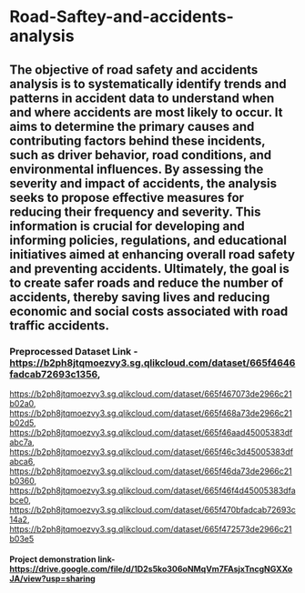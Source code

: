 # Road-Saftey-and-accidents-analysis
## The objective of road safety and accidents analysis is to systematically identify trends and patterns in accident data to understand when and where accidents are most likely to occur. It aims to determine the primary causes and contributing factors behind these incidents, such as driver behavior, road conditions, and environmental influences. By assessing the severity and impact of accidents, the analysis seeks to propose effective measures for reducing their frequency and severity. This information is crucial for developing and informing policies, regulations, and educational initiatives aimed at enhancing overall road safety and preventing accidents. Ultimately, the goal is to create safer roads and reduce the number of accidents, thereby saving lives and reducing economic and social costs associated with road traffic accidents.
### Preprocessed Dataset Link - https://b2ph8jtqmoezvy3.sg.qlikcloud.com/dataset/665f4646fadcab72693c1356,
https://b2ph8jtqmoezvy3.sg.qlikcloud.com/dataset/665f467073de2966c21b02a0, https://b2ph8jtqmoezvy3.sg.qlikcloud.com/dataset/665f468a73de2966c21b02d5, https://b2ph8jtqmoezvy3.sg.qlikcloud.com/dataset/665f46aad45005383dfabc7a, https://b2ph8jtqmoezvy3.sg.qlikcloud.com/dataset/665f46c3d45005383dfabca6, https://b2ph8jtqmoezvy3.sg.qlikcloud.com/dataset/665f46da73de2966c21b0360, https://b2ph8jtqmoezvy3.sg.qlikcloud.com/dataset/665f46f4d45005383dfabce0, https://b2ph8jtqmoezvy3.sg.qlikcloud.com/dataset/665f470bfadcab72693c14a2, https://b2ph8jtqmoezvy3.sg.qlikcloud.com/dataset/665f472573de2966c21b03e5
#### Project demonstration link- https://drive.google.com/file/d/1D2s5ko306oNMqVm7FAsjxTncgNGXXoJA/view?usp=sharing




